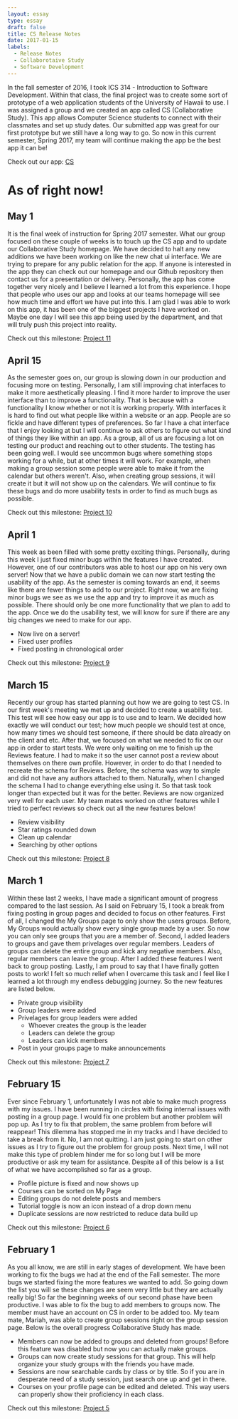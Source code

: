 ```yaml
---
layout: essay
type: essay
draft: false
title: CS Release Notes
date: 2017-01-15
labels:
  - Release Notes
  - Collaborotaive Study
  - Software Development
---
```


In the fall semester of 2016, I took ICS 314 - Introduction to Software Development. Within that class, the final project was to create some sort of prototype of a web application students of the University of Hawaii to use. I was assigned a group and we created an app called CS (Collaborative Study). This app allows Computer Science students to connect with their classmates and set up study dates. Our submitted app was great for our first prototype but we still have a long way to go. So now in this current semester, Spring 2017, my team will continue making the app be the best app it can be!

Check out our app: <a href="http://cs.chadmorita.com:3000">CS</a>

# As of right now!

## May 1

It is the final week of instruction for Spring 2017 semester. What our group focused on these couple of weeks is to touch up the CS app and to update our Collaborative Study homepage. We have decided to halt any new additions we have been working on like the new chat ui interface. We are trying to prepare for any public relation for the app. If anyone is interested in the app they can check out our homepage and our Github repository then contact us for a presentation or delivery. Personally, the app has come together very nicely and I believe I learned a lot from this experience. I hope that people who uses our app and looks at our teams homepage will see how much time and effort we have put into this. I am glad I was able to work on this app, it has been one of the biggest projects I have worked on. Maybe one day I will see this app being used by the department, and that will truly push this project into reality.

Check out this milestone: <a href="https://github.com/CollaborativeStudy/CS/projects/10"><i class="large github icon "></i>Project 11</a>

## April 15

As the semester goes on, our group is slowing down in our production and focusing more on testing. Personally, I am still improving chat interfaces to make it more aesthetically pleasing. I find it more harder to improve the user interface than to improve a functionality. That is because with a functionality I know whether or not it is working properly. With interfaces it is hard to find out what people like within a website or an app. People are so fickle and have different types of preferences. So far I have a chat interface that I enjoy looking at but I will continue to ask others to figure out what kind of things they like within an app. As a group, all of us are focusing a lot on testing our product and reaching out to other students. The testing has been going well. I would see uncommon bugs where something stops working for a while, but at other times it will work. For example, when making a group session some people were able to make it from the calendar but others weren't. Also, when creating group sessions, it will create it but it will not show up on the calendars. We will continue to fix these bugs and do more usability tests in order to find as much bugs as possible.

Check out this milestone: <a href="https://github.com/CollaborativeStudy/CS/projects/10"><i class="large github icon "></i>Project 10</a>

## April 1

This week as been filled with some pretty exciting things. Personally, during this week I just fixed minor bugs within the features I have created. However, one of our contributors was able to host our app on his very own server! Now that we have a public domain we can now start testing the usability of the app. As the semester is coming towards an end, it seems like there are fewer things to add to our project. Right now, we are fixing minor bugs we see as we use the app and try to improve it as much as possible. There should only be one more functionality that we plan to add to the app. Once we do the usability test, we will know for sure if there are any big changes we need to make for our app.

- Now live on a server!
- Fixed user profiles
- Fixed posting in chronological order

Check out this milestone: <a href="https://github.com/CollaborativeStudy/CS/projects/9"><i class="large github icon "></i>Project 9</a>

## March 15

Recently our group has started planning out how we are going to test CS. In our first week's meeting we met up and decided to create a usability test. This test will see how easy our app is to use and to learn. We decided how exactly we will conduct our test; how much people we should test at once, how many times we should test someone, if there should be data already on the client and etc. After that, we focused on what we needed to fix on our app in order to start tests. We were only waiting on me to finish up the Reviews feature. I had to make it so the user cannot post a review about themselves on there own profile. However, in order to do that I needed to recreate the schema for Reviews. Before, the schema was way to simple and did not have any authors attached to them. Naturally, when I changed the schema I had to change everything else using it. So that task took longer than expected but it was for the better. Reviews are now organized very well for each user. My team mates worked on other features while I tried to perfect reviews so check out all the new features below!

- Review visibility
- Star ratings rounded down
- Clean up calendar
- Searching by other options

Check out this milestone: <a href="https://github.com/CollaborativeStudy/CS/projects/8"><i class="large github icon "></i>Project 8</a>

## March 1

Within these last 2 weeks, I have made a significant amount of progress compared to the last session. As I said on February 15, I took a break from fixing posting in group pages and decided to focus on other features. First of all, I changed the My Groups page to only show the users groups. Before, My Groups would actually show every single group made by a user. So now you can only see groups that you are a member of. Second, I added leaders to groups and gave them privelages over regular members. Leaders of groups can delete the entire group and kick any negative members. Also, regular members can leave the group. After I added these features I went back to group posting. Lastly, I am proud to say that I have finally gotten posts to work! I felt so much relief when I overcame this task and I feel like I learned a lot through my endless debugging journey. So the new features are listed below.

- Private group visibility
- Group leaders were added
- Privelages for group leaders were added
  - Whoever creates the group is the leader
  - Leaders can delete the group
  - Leaders can kick members
- Post in your groups page to make announcements

Check out this milestone: <a href="https://github.com/CollaborativeStudy/CS/projects/7"><i class="large github icon "></i>Project 7</a>

## February 15

Ever since February 1, unfortunately I was not able to make much progress with my issues. I have been running in circles with fixing internal issues with posting in a group page. I would fix one problem but another problem will pop up. As I try to fix that problem, the same problem from before will reappear! This dilemma has stopped me in my tracks and I have decided to take a break from it. No, I am not quitting. I am just going to start on other issues as I try to figure out the problem for group posts. Next time, I will not make this type of problem hinder me for so long but I will be more productive or ask my team for assistance. Despite all of this below is a list of what we have accomplished so far as a group.

- Profile picture is fixed and now shows up
- Courses can be sorted on My Page
- Editing groups do not delete posts and members
- Tutorial toggle is now an icon instead of a drop down menu
- Duplicate sessions are now restricted to reduce data build up

Check out this milestone: <a href="https://github.com/CollaborativeStudy/CS/projects/6"><i class="large github icon "></i>Project 6</a>

## February 1

As you all know, we are still in early stages of development. We have been working to fix the bugs we had at the end of the Fall semester. The more bugs we started fixing the more features we wanted to add. So going down the list you will se these changes are seem very little but they are actually really big! So far the beginning weeks of our second phase have been productive. I was able to fix the bug to add members to groups now. The member must have an account on CS in order to be added too. My team mate, Mariah, was able to create group sessions right on the group session page. Below is the overall progress Collaborative Study has made.

- Members can now be added to groups and deleted from groups! Before this feature was disabled but now you can actually make groups.
- Groups can now create study sessions for that group. This will help organize your study groups with the friends you have made.
- Sessions are now searchable cards by class or by title. So if you are in desperate need of a study session, just search one up and get in there.
- Courses on your profile page can be edited and deleted. This way users can properly show their proficiency in each class.

Check out this milestone: <a href="https://github.com/CollaborativeStudy/CS/projects/5"><i class="large github icon "></i>Project 5</a>
